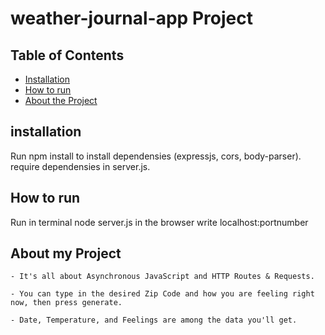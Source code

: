 # weather-journal-app Project

## Table of Contents
- [Installation](#installation)
- [How to run](#run)
- [About the Project](#project)

## installation
Run npm install 
to install dependensies (expressjs, cors, body-parser).
require dependensies in server.js.

## How to run
Run in terminal  node server.js
in the browser write localhost:portnumber

## About my Project
    - It's all about Asynchronous JavaScript and HTTP Routes & Requests.

    - You can type in the desired Zip Code and how you are feeling right now, then press generate.

    - Date, Temperature, and Feelings are among the data you'll get. 



